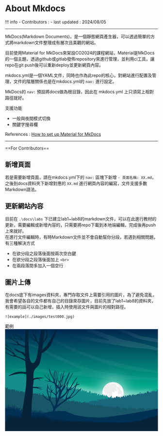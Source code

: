 # About Mkdocs

!!! info
    - Contributors : 
    - last updated : 2024/08/05

---

MkDocs(Markdown Documents)，是一個靜態網頁產生器，可以透過簡單的方式將markdown文件整理成有層次且美觀的網站。

目前使用Material for MkDocs來架設CO2024的課程網站，Material是MkDocs的一個主題，透過github或gitlab發佈repository來進行管理，並利用ci工具，讓repo在git push後可以重新deploy並更新網頁內容。

mkdocs.yml是一個YAML文件，同時也作為此repo的核心，對網站進行配置及管理，文件的階層關係也是在mkdocs.yml的 `nav:` 進行設定。

MkDocs的 `nav:` 預設將docs做為根目錄，因此在 mkdocs.yml 上只須寫上相對路徑就好。

支援功能 <br>

- 一般與夜間模式切換
- 關鍵字搜尋欄

References : [How to set up Material for MkDocs](https://www.youtube.com/watch?v=Q-YA_dA8C20)

---

 ==For Contributors==

## 新增頁面
若是需要新增頁面，請在mkdocs.yml下的 `nav:` 區塊下新增 `- 頁面名稱: XX.md`，之後到docs資料夾下新增對應的 `XX.md` 進行網頁內容的編寫，文件支援多數Markdown語法。

## 更新網站內容
目前在 `.\docs\labs` 下已建立lab1~lab8的markdown文件，可以在此進行教材的更新，需要編輯或新增內容的，只需要將repo下載到本地端編輯，完成後再push上來就好。<br>
在進行文件編輯時，有時Markdown文件並不會自動幫你分段，若遇到相關問題，有三種解決方式

- 在欲分段之段落後面按兩次空白鍵
- 在欲分段之段落後面加上 `<br>`
- 在兩段落間多加入一個空行

## 圖片上傳
在docs底下有images資料夾，專門存取文件上需要引用的圖片，為了避免混亂，我會希望各自的文件都有自己的目錄來存圖片，目前先放了lab1~lab8的資料夾，有需要的話可以自己新增，插入時使用該文件與圖片的相對路徑。

```
![example](./images/test000.jpg)
```
範例
![example](./images/test000.jpg)